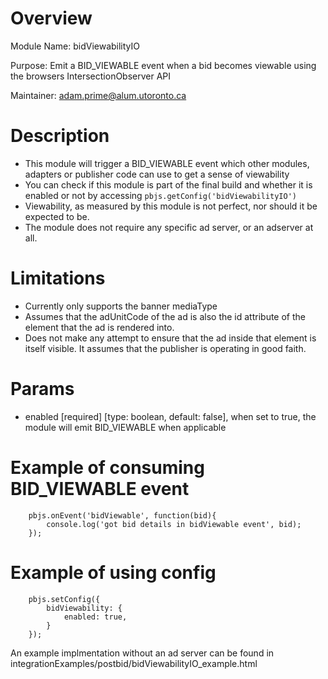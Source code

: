 # Overview

Module Name: bidViewabilityIO

Purpose: Emit a BID_VIEWABLE event when a bid becomes viewable using the browsers IntersectionObserver API

Maintainer: adam.prime@alum.utoronto.ca

# Description
- This module will trigger a BID_VIEWABLE event which other modules, adapters or publisher code can use to get a sense of viewability
- You can check if this module is part of the final build and whether it is enabled or not by accessing ```pbjs.getConfig('bidViewabilityIO')```
- Viewability, as measured by this module is not perfect, nor should it be expected to be. 
- The module does not require any specific ad server, or an adserver at all.

# Limitations

- Currently only supports the banner mediaType
- Assumes that the adUnitCode of the ad is also the id attribute of the element that the ad is rendered into.
- Does not make any attempt to ensure that the ad inside that element is itself visible. It assumes that the publisher is operating in good faith.

# Params
- enabled [required] [type: boolean, default: false], when set to true, the module will emit BID_VIEWABLE when applicable

# Example of consuming BID_VIEWABLE event
```
	pbjs.onEvent('bidViewable', function(bid){
		console.log('got bid details in bidViewable event', bid);
	});

```

# Example of using config
```
	pbjs.setConfig({
        bidViewability: {
            enabled: true,
        }
    });
```

An example implmentation without an ad server can be found in integrationExamples/postbid/bidViewabilityIO_example.html
